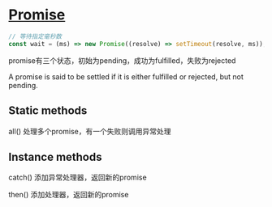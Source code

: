 # [Promise](https://developer.mozilla.org/en-US/docs/Web/JavaScript/Reference/Global_Objects/Promise)

```javascript
// 等待指定毫秒数
const wait = (ms) => new Promise((resolve) => setTimeout(resolve, ms));
```

promise有三个状态，初始为pending，成功为fulfilled，失败为rejected

A promise is said to be settled if it is either fulfilled or rejected, but not pending.

## Static methods

all() 处理多个promise，有一个失败则调用异常处理

## Instance methods

catch() 添加异常处理器，返回新的promise

then() 添加处理器，返回新的promise
